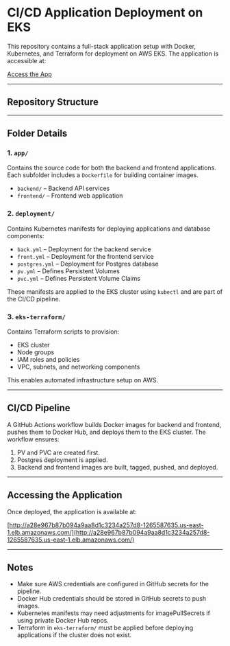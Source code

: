 # CI/CD Application Deployment on EKS

This repository contains a full-stack application setup with Docker, Kubernetes, and Terraform for deployment on AWS EKS. The application is accessible at:

[Access the App](http://a28e967b87b094a9aa8d1c3234a257d8-1265587635.us-east-1.elb.amazonaws.com/)

---

## Repository Structure
---

## Folder Details

### 1. `app/`
Contains the source code for both the backend and frontend applications. Each subfolder includes a `Dockerfile` for building container images.

- `backend/` – Backend API services  
- `frontend/` – Frontend web application  

### 2. `deployment/`
Contains Kubernetes manifests for deploying applications and database components:

- `back.yml` – Deployment for the backend service  
- `front.yml` – Deployment for the frontend service  
- `postgres.yml` – Deployment for Postgres database  
- `pv.yml` – Defines Persistent Volumes  
- `pvc.yml` – Defines Persistent Volume Claims  

These manifests are applied to the EKS cluster using `kubectl` and are part of the CI/CD pipeline.

### 3. `eks-terraform/`
Contains Terraform scripts to provision:

- EKS cluster  
- Node groups  
- IAM roles and policies  
- VPC, subnets, and networking components  

This enables automated infrastructure setup on AWS.

---

## CI/CD Pipeline

A GitHub Actions workflow builds Docker images for backend and frontend, pushes them to Docker Hub, and deploys them to the EKS cluster. The workflow ensures:

1. PV and PVC are created first.  
2. Postgres deployment is applied.  
3. Backend and frontend images are built, tagged, pushed, and deployed.  

---

## Accessing the Application

Once deployed, the application is available at:

[http://a28e967b87b094a9aa8d1c3234a257d8-1265587635.us-east-1.elb.amazonaws.com/](http://a28e967b87b094a9aa8d1c3234a257d8-1265587635.us-east-1.elb.amazonaws.com/)

---

## Notes

- Make sure AWS credentials are configured in GitHub secrets for the pipeline.  
- Docker Hub credentials should be stored in GitHub secrets to push images.  
- Kubernetes manifests may need adjustments for imagePullSecrets if using private Docker Hub repos.  
- Terraform in `eks-terraform/` must be applied before deploying applications if the cluster does not exist.  
